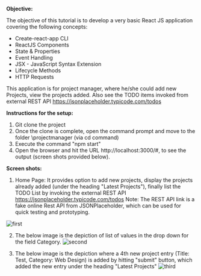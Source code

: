 **Objective:**


The objective of this tutorial is to develop a very basic React JS application covering the following concepts:
- Create-react-app CLI
- ReactJS Components
- State & Properties
- Event Handling
- JSX - JavaScript Syntax Extension
- Lifecycle Methods
- HTTP Requests

This application is for project manager, where he/she could add new Projects, view the projects added. Also see the TODO items invoked from external REST API https://jsonplaceholder.typicode.com/todos

**Instructions for the setup:**
1. Git clone the project
2. Once the clone is complete, open the command prompt and move to the folder \projectmanager (via cd command)
3. Execute the command "npm start"
4. Open the browser and hit the URL http://localhost:3000/#, to see the output (screen shots provided below).

**Screen shots:**

1. Home Page:
It provides option to add new projects, display the projects already added (under the heading "Latest Projects"), finally list the TODO List by invoking the external REST API https://jsonplaceholder.typicode.com/todos
Note: The REST API link is a fake online Rest API from JSONPlaceholder, which can be used for quick testing and prototyping.

![first](https://user-images.githubusercontent.com/12047806/31281829-36b47470-aace-11e7-8c73-f98bf8dd2522.PNG)

2. The below image is the depiction of list of values in the drop down for the field Category.
![second](https://user-images.githubusercontent.com/12047806/31281846-43cf8dac-aace-11e7-8896-778d66861b0e.png)

3. The below image is the depiction where a 4th new project entry (Title: Test, Category: Web Design) is added by hitting "submit" button, which added the new entry under the heading "Latest Projects"
![third](https://user-images.githubusercontent.com/12047806/31282082-1dc88b30-aacf-11e7-993b-0b64e8ca6390.png)
